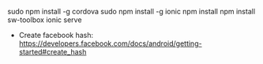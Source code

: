 sudo npm install -g cordova
sudo npm install -g ionic
npm install
npm install sw-toolbox
ionic serve

- Create facebook hash: https://developers.facebook.com/docs/android/getting-started#create_hash
